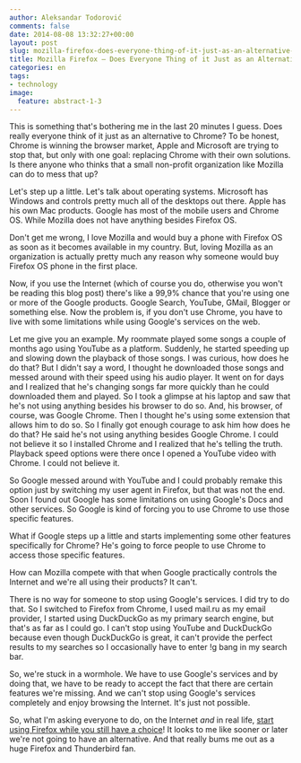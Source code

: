 ```yaml
---
author: Aleksandar Todorović
comments: false
date: 2014-08-08 13:32:27+00:00
layout: post
slug: mozilla-firefox-does-everyone-thing-of-it-just-as-an-alternative-to-chrome
title: Mozilla Firefox – Does Everyone Thing of it Just as an Alternative to Chrome?
categories: en
tags:
- technology
image:
  feature: abstract-1-3
---
```


This is something that's bothering me in the last 20 minutes I guess. Does really everyone think of it just as an alternative to Chrome? To be honest, Chrome is winning the browser market, Apple and Microsoft are trying to stop that, but only with one goal: replacing Chrome with their own solutions. Is there anyone who thinks that a small non-profit organization like Mozilla can do to mess that up?

Let's step up a little. Let's talk about operating systems. Microsoft has Windows and controls pretty much all of the desktops out there. Apple has his own Mac products. Google has most of the mobile users and Chrome OS. While Mozilla does not have anything besides Firefox OS.

Don't get me wrong, I love Mozilla and would buy a phone with Firefox OS as soon as it becomes available in my country. But, loving Mozilla as an organization is actually pretty much any reason why someone would buy Firefox OS phone in the first place.

Now, if you use the Internet (which of course you do, otherwise you won't be reading this blog post) there's like a 99,9% chance that you're using one or more of the Google products. Google Search, YouTube, GMail, Blogger or something else. Now the problem is, if you don't use Chrome, you have to live with some limitations while using Google's services on the web.

Let me give you an example. My roommate played some songs a couple of months ago using YouTube as a platform. Suddenly, he started speeding up and slowing down the playback of those songs. I was curious, how does he do that? But I didn't say a word, I thought he downloaded those songs and messed around with their speed using his audio player. It went on for days and I realized that he's changing songs far more quickly than he could downloaded them and played. So I took a glimpse at his laptop and saw that he's not using anything besides his browser to do so. And, his browser, of course, was Google Chrome. Then I thought he's using some extension that allows him to do so. So I finally got enough courage to ask him how does he do that? He said he's not using anything besides Google Chrome. I could not believe it so I installed Chrome and I realized that he's telling the truth. Playback speed options were there once I opened a YouTube video with Chrome. I could not believe it.

So Google messed around with YouTube and I could probably remake this option just by switching my user agent in Firefox, but that was not the end. Soon I found out Google has some limitations on using Google's Docs and other services. So Google is kind of forcing you to use Chrome to use those specific features.

What if Google steps up a little and starts implementing some other features specifically for Chrome? He's going to force people to use Chrome to access those specific features.

How can Mozilla compete with that when Google practically controls the Internet and we're all using their products? It can't.

There is no way for someone to stop using Google's services. I did try to do that. So I switched to Firefox from Chrome, I used mail.ru as my email provider, I started using DuckDuckGo as my primary search engine, but that's as far as I could go. I can't stop using YouTube and DuckDuckGo because even though DuckDuckGo is great, it can't provide the perfect results to my searches so I occasionally have to enter !g bang in my search bar.

So, we're stuck in a wormhole. We have to use Google's services and by doing that, we have to be ready to accept the fact that there are certain features we're missing. And we can't stop using Google's services completely and enjoy browsing the Internet. It's just not possible.

So, what I'm asking everyone to do, on the Internet _and_ in real life, [start using Firefox while you still have a choice](http://robert.ocallahan.org/2014/08/choose-firefox-now-or-later-you-wont.html)! It looks to me like sooner or later we're not going to have an alternative. And that really bums me out as a huge Firefox and Thunderbird fan.
